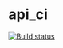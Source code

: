 # api_ci
[![Build status](https://ci.appveyor.com/api/projects/status/9pwn8ntd58cwjk66?svg=true)](https://ci.appveyor.com/project/Mvalerko/api-ci)

